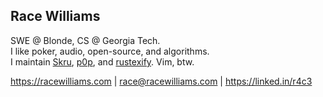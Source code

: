## Race Williams

SWE @ Blonde, CS @ Georgia Tech.\
I like poker, audio, open-source, and algorithms.\
I maintain [Skru](https://github.com/skrusenti/skru), [p0p](https://github.com/p0p-vst3), and [rustexify](https://github.com/r4c3/rustexify). Vim, btw.

https://racewilliams.com | race@racewilliams.com | https://linked.in/r4c3
